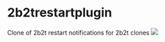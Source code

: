 # 2b2trestartplugin
Clone of 2b2t restart notifications for 2b2t clones
<img src="https://bstats.org/signatures/bukkit/2b2trestart.svg">
